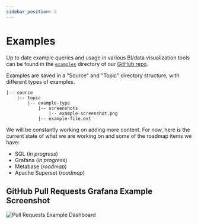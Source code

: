 ```yaml
---
sidebar_position: 2
---
```


# Examples

Up to date example queries and usage in various BI/data visualization tools can be found in the [`examples`](https://github.com/mergestat/mergestat/tree/main/examples) directory of our [GitHub repo](https://github.com/mergestat/mergestat/).

Examples are saved in a "Source" and "Topic" directory structure, with different types of examples.

    |-- source
        |-- topic
            |-- example-type
                |-- screenshots
                    |-- example-screenshot.png    
                |-- example-file.ext

We will be constantly working on adding more content.
For now, here is the current state of what we are working on and some of the roadmap items we have:

- SQL (_in progress_)
- Grafana (_in progress_)
- Metabase (_roadmap_)
- Apache Superset (_roadmap_)

## GitHub Pull Requests Grafana Example Screenshot

![Pull Requests Example Dashboard](https://github.com/mergestat/mergestat/blob/main/examples/templates/grafana/screenshots/mergestat-examples.png?raw=true)
